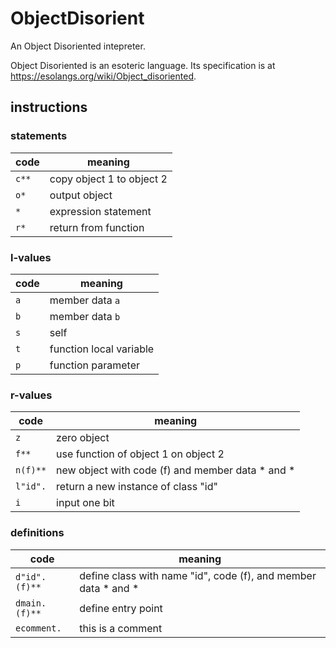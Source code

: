 # ObjectDisorient

An Object Disoriented intepreter.

Object Disoriented is an esoteric language. Its specification is at <https://esolangs.org/wiki/Object_disoriented>.

## instructions

### statements
| code  | meaning |
| ---   | --- |
| `c**` | copy object 1 to object 2 |
| `o*`  | output object |
| `*`   | expression statement |
| `r*`  | return from function |

### l-values
| code | meaning |
| ---  | --- |
| `a`  | member data `a` |
| `b`  | member data `b` |
| `s`  | self |
| `t`  | function local variable |
| `p`  | function parameter |

### r-values
| code     | meaning |
| ---      | --- |
| `z`      | zero object |
| `f**`    | use function of object 1 on object 2 |
| `n(f)**` | new object with code (f) and member data \* and \* |
| `l"id".` | return a new instance of class "id" |
| `i`      | input one bit |

### definitions
| code          | meaning |
| ---           | --- |
| `d"id".(f)**` | define class with name "id", code (f), and member data \* and \* |
| `dmain.(f)**` | define entry point |
| `ecomment.`   | this is a comment |
